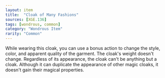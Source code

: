 ```yaml
---
layout: item
title:  "Cloak of Many Fashions"
sources: [XGE.136]
tags: [wondrous, common]
category: "Wondrous Item"
rarity: "Common"
---
```


While wearing this cloak, you can use a bonus action to change the style, color, and apparent quality of the garment. The cloak's weight doesn't change. Regardless of its appearance, the cloak can't be anything but a cloak. Although it can duplicate the appearance of other magic cloaks, it doesn't gain their magical properties.